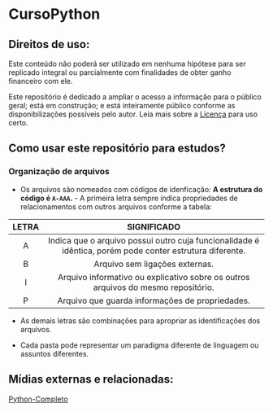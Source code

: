 # CursoPython

## Direitos de uso:
 Este conteúdo não poderá ser utilizado em nenhuma hipótese para ser replicado integral ou parcialmente com finalidades de obter ganho financeiro com ele.
 
Este repositório é dedicado a ampliar o acesso a informação para o público geral; está em construção; e está inteiramente público conforme as disponibilizações possíveis pelo autor. Leia mais sobre a [Licença](LICENSE) para uso certo.
 
## Como usar este repositório para estudos?

### Organização de arquivos

* Os arquivos são nomeados com códigos de idenficação:
**A estrutura do código é ```A-AAA```.** - A primeira letra sempre indica propriedades de relacionamentos com outros arquivos conforme a tabela:

LETRA | SIGNIFICADO
:---: | :---:
A | Indica que o arquivo possui outro cuja funcionalidade é idêntica, porém pode conter estrutura diferente.
B | Arquivo sem ligações externas.
I | Arquivo informativo ou explicativo sobre os outros arquivos do mesmo repositório.
P | Arquivo que guarda informações de propriedades.

- As demais letras são combinações para apropriar as identificações dos arquivos.

* Cada pasta pode representar um paradigma diferente de linguagem ou assuntos diferentes.

## Mídias externas e relacionadas:

[Python-Completo](https://nbviewer.jupyter.org/github/rtadewald/Python-Completo-UDEMY/tree/master/Notebooks%20Traduzidos/)

